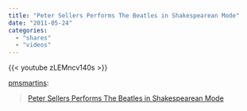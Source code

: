 ```yaml
---
title: "Peter Sellers Performs The Beatles in Shakespearean Mode"
date: "2011-05-24"
categories:
  - "shares"
  - "videos"
---
```


{{< youtube zLEMncv140s >}}

[pmsmartins](http://pmsmartins.tumblr.com/post/5809818132):

> [Peter Sellers Performs The Beatles in Shakespearean Mode](http://feedproxy.google.com/~r/OpenCulture/~3/x33WgJjvU7U/peter_sellers_performs_the_beatles.html)
